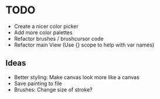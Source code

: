 # TODO

- Create a nicer color picker
- Add more color palettes
- Refactor brushes / brushcursor code 
- Refactor main View (Use {} scope to help with var names)

## Ideas

- Better styling: Make canvas look more like a canvas
- Save painting to file
- Brushes: Change size of stroke?
